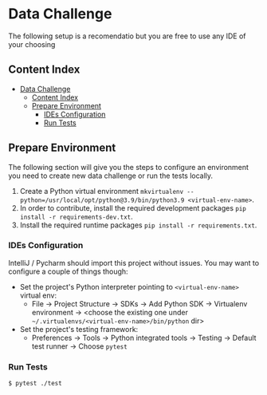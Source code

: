 # Data Challenge
The following setup is a recomendatio but you are free to use any IDE of your choosing
## Content Index
- [Data Challenge](#data-challenge)
  - [Content Index](#content-index)
  - [Prepare Environment](#prepare-environment)
    - [IDEs Configuration](#ides-configuration)
    - [Run Tests](#run-tests)

## Prepare Environment
The following section will give you the steps to configure an environment you need to create new data challenge or run the tests locally.

1. Create a Python virtual environment `mkvirtualenv --python=/usr/local/opt/python@3.9/bin/python3.9 <virtual-env-name>`.
2. In order to contribute, install the required development packages `pip install -r requirements-dev.txt`.
3. Install the required runtime packages `pip install -r requirements.txt`.

### IDEs Configuration
IntelliJ / Pycharm should import this project without issues. You may want to configure a couple of things though:
- Set the project's Python interpreter pointing to `<virtual-env-name>` virtual env:
    - File -> Project Structure -> SDKs -> Add Python SDK -> Virtualenv environment -> <choose the existing one under `~/.virtualenvs/<virtual-env-name>/bin/python` dir>
- Set the project's testing framework:
    - Preferences -> Tools -> Python integrated tools -> Testing -> Default test runner -> Choose `pytest`

### Run Tests

```sh
$ pytest ./test
```
